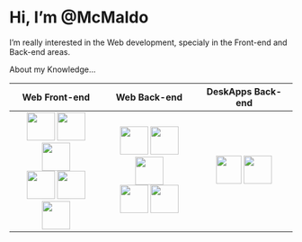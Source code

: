 # Hi, I’m @McMaldo
I’m really interested in the Web development, specialy in the Front-end and Back-end areas.

About my Knowledge...

|Web Front-end|Web Back-end|DeskApps Back-end|
|:---:|:---:|:---:|
| <img src="https://cdn.iconscout.com/icon/premium/png-256-thumb/html-2752158-2284975.png?f=webp&w=256" width="50" height="50"> <img src="https://upload.wikimedia.org/wikipedia/commons/6/62/CSS3_logo.svg" width="50" height="50"> <img src="https://freesvg.org/img/1486640958.png" width="50" height="50"> <br> <img src="https://career.guru99.com/wp-content/uploads/2019/07/React.js_logo-512.png" width="50" height="50"> <img src="https://es.vitejs.dev/logo.svg" width="50" height="50"> <img src="https://camo.githubusercontent.com/f6bf5ee2b30310ad83a81212b9be69bdc2bb577f2ebe868ad89f8586b4721ffc/68747470733a2f2f67772e616c697061796f626a656374732e636f6d2f7a6f732f726d73706f7274616c2f4b4470677667754d704766716148506a6963524b2e737667" width="50" height="50"> | <img src="https://www.svgrepo.com/show/452088/php.svg" width="50" height="50"> <img src="https://upload.wikimedia.org/wikipedia/commons/2/26/Logo-composer-transparent.png" width="50" height="50"> <img src="https://bashlogo.com/img/symbol/png/full_colored_light.png" width="50" height="50"> <br> <img src="https://i0.wp.com/phocode.com/wp-content/uploads/2016/03/logoPython.png?fit=300%2C300&ssl=1" width="50" height="50">  <img src="https://static.platzi.com/media/achievements/badge_curso_django-7e6cf222-a74c-4ded-bf42-5151e904db8e.png" width="50" height="50"> | <img src="https://upload.wikimedia.org/wikipedia/commons/thumb/1/18/ISO_C%2B%2B_Logo.svg/1822px-ISO_C%2B%2B_Logo.svg.png" width="45" height="50"> <img src="https://www.svgrepo.com/show/184143/java.svg" width="50" height="50"> |
